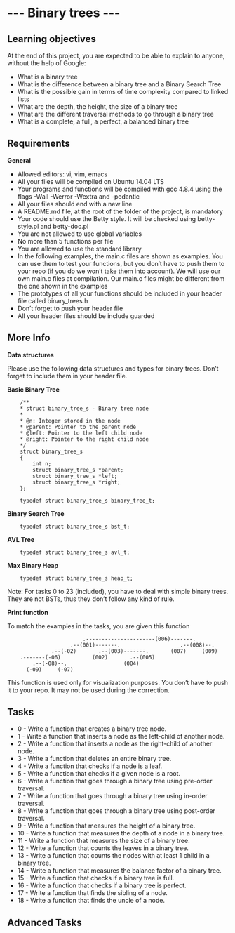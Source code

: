 # --- Binary trees ---

**Learning objectives**
-------------
At the end of this project, you are expected to be able to explain to anyone, without the help of Google:

- What is a binary tree
- What is the difference between a binary tree and a Binary Search Tree
- What is the possible gain in terms of time complexity compared to linked lists
- What are the depth, the height, the size of a binary tree
- What are the different traversal methods to go through a binary tree
- What is a complete, a full, a perfect, a balanced binary tree

**Requirements**
-------------
**General**
- Allowed editors: vi, vim, emacs
- All your files will be compiled on Ubuntu 14.04 LTS
- Your programs and functions will be compiled with gcc 4.8.4 using the flags -Wall -Werror -Wextra and -pedantic
- All your files should end with a new line
- A README.md file, at the root of the folder of the project, is mandatory
- Your code should use the Betty style. It will be checked using betty-style.pl and betty-doc.pl
- You are not allowed to use global variables
- No more than 5 functions per file
- You are allowed to use the standard library
- In the following examples, the main.c files are shown as examples. You can use them to test your functions, but you don’t have to push them to your repo (if you do we won’t take them into account). We will use our own main.c files at compilation. Our main.c files might be different from the one shown in the examples
- The prototypes of all your functions should be included in your header file called binary_trees.h
- Don’t forget to push your header file
- All your header files should be include guarded

**More Info**
-------------
**Data structures**

Please use the following data structures and types for binary trees. Don’t forget to include them in your header file.

**Basic Binary Tree**

        /**
        * struct binary_tree_s - Binary tree node
        *
        * @n: Integer stored in the node
        * @parent: Pointer to the parent node
        * @left: Pointer to the left child node
        * @right: Pointer to the right child node
        */
        struct binary_tree_s
        {
            int n;
            struct binary_tree_s *parent;
            struct binary_tree_s *left;
            struct binary_tree_s *right;
        };

        typedef struct binary_tree_s binary_tree_t;

**Binary Search Tree**

        typedef struct binary_tree_s bst_t;

**AVL Tree**

        typedef struct binary_tree_s avl_t;

**Max Binary Heap**

        typedef struct binary_tree_s heap_t;

Note: For tasks 0 to 23 (included), you have to deal with simple binary trees. They are not BSTs, thus they don’t follow any kind of rule.

**Print function**

To match the examples in the tasks, you are given this function

                            .----------------------(006)-------.
                        .--(001)-------.                   .--(008)--.
                  .--(-02)       .--(003)-------.       (007)     (009)
        .-------(-06)          (002)       .--(005)
            .--(-08)--.                  (004)
          (-09)     (-07)

This function is used only for visualization purposes. You don’t have to push it to your repo. It may not be used during the correction.

**Tasks**
-------------
- 0 - Write a function that creates a binary tree node.
- 1 - Write a function that inserts a node as the left-child of another node.
- 2 - Write a function that inserts a node as the right-child of another node.
- 3 - Write a function that deletes an entire binary tree.
- 4 - Write a function that checks if a node is a leaf.
- 5 - Write a function that checks if a given node is a root.
- 6 - Write a function that goes through a binary tree using pre-order traversal.
- 7 - Write a function that goes through a binary tree using in-order traversal.
- 8 - Write a function that goes through a binary tree using post-order traversal.
- 9 - Write a function that measures the height of a binary tree.
- 10 - Write a function that measures the depth of a node in a binary tree.
- 11 - Write a function that measures the size of a binary tree.
- 12 - Write a function that counts the leaves in a binary tree.
- 13 - Write a function that counts the nodes with at least 1 child in a binary tree.
- 14 - Write a function that measures the balance factor of a binary tree.
- 15 - Write a function that checks if a binary tree is full.
- 16 - Write a function that checks if a binary tree is perfect.
- 17 - Write a function that finds the sibling of a node.
- 18 - Write a function that finds the uncle of a node.

**Advanced Tasks**
-------------
